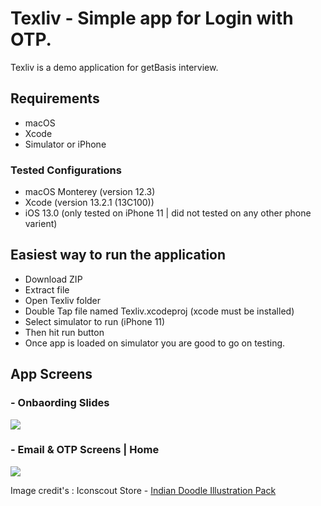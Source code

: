 # Texliv - Simple app for Login with OTP.
Texliv is a demo application for getBasis interview.

## Requirements
- macOS
- Xcode
- Simulator or iPhone

### Tested Configurations
- macOS Monterey (version 12.3)
- Xcode (version 13.2.1 (13C100))
- iOS 13.0 (only tested on iPhone 11 | did not tested on any other phone varient)

## Easiest way to run the application
- Download ZIP
- Extract file
- Open Texliv folder
- Double Tap file named Texliv.xcodeproj (xcode must be installed)
- Select simulator to run (iPhone 11)
- Then hit run button
- Once app is loaded on simulator you are good to go on testing.

## App Screens

### - Onbaording Slides
<img src="../../blob/main/App%20Screens/App_screen_1.png"/>

### - Email & OTP Screens | Home
<img src="../../blob/main/App%20Screens/App_screen_2.png"/>



Image credit's : Iconscout Store - [Indian Doodle Illustration Pack](https://iconscout.com/illustration-pack/indian-doodle)
